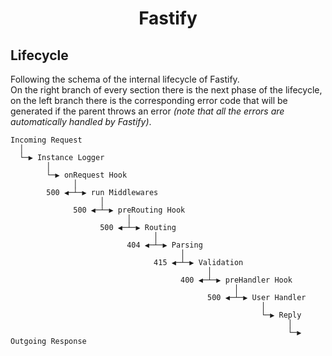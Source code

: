 <h1 align="center">Fastify</h1>

## Lifecycle
Following the schema of the internal lifecycle of Fastify.  
On the right branch of every section there is the next phase of the lifecycle, on the left branch there is the corresponding error code that will be generated if the parent throws an error *(note that all the errors are automatically handled by Fastify)*.
```
Incoming Request
  │
  └─▶ Instance Logger
        │
        └─▶ onRequest Hook
              │
        500 ◀─┴─▶ run Middlewares
                    │
              500 ◀─┴─▶ preRouting Hook
                          │
                    500 ◀─┴─▶ Routing
                                │
                          404 ◀─┴─▶ Parsing
                                      │
                                415 ◀─┴─▶ Validation
                                            │
                                      400 ◀─┴─▶ preHandler Hook
                                                  │
                                            500 ◀─┴─▶ User Handler
                                                        │
                                                        └─▶ Reply
                                                              │
                                                              └─▶ Outgoing Response
```
